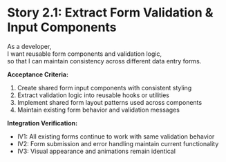 # Story 2.1: Extract Form Validation & Input Components
As a developer,  
I want reusable form components and validation logic,  
so that I can maintain consistency across different data entry forms.

**Acceptance Criteria:**
1. Create shared form input components with consistent styling
2. Extract validation logic into reusable hooks or utilities
3. Implement shared form layout patterns used across components
4. Maintain existing form behavior and validation messages

**Integration Verification:**
- IV1: All existing forms continue to work with same validation behavior
- IV2: Form submission and error handling maintain current functionality
- IV3: Visual appearance and animations remain identical
